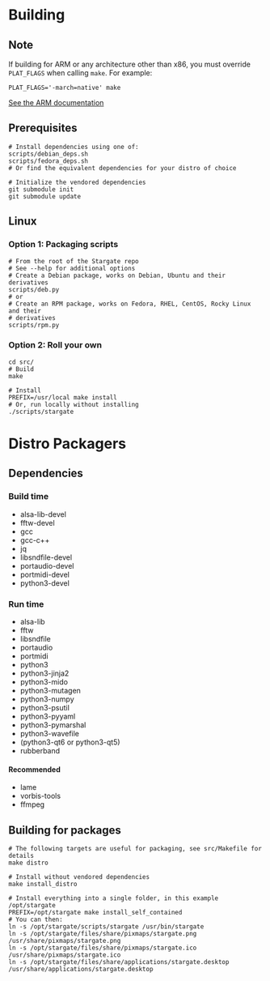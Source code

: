 # Building
## Note
If building for ARM or any architecture other than x86, you must override
`PLAT_FLAGS` when calling `make`.  For example:
```
PLAT_FLAGS='-march=native' make
```
[See the ARM documentation](./ARM)

## Prerequisites
```
# Install dependencies using one of:
scripts/debian_deps.sh
scripts/fedora_deps.sh
# Or find the equivalent dependencies for your distro of choice

# Initialize the vendored dependencies
git submodule init
git submodule update

```
## Linux
### Option 1: Packaging scripts
```
# From the root of the Stargate repo
# See --help for additional options
# Create a Debian package, works on Debian, Ubuntu and their derivatives
scripts/deb.py
# or
# Create an RPM package, works on Fedora, RHEL, CentOS, Rocky Linux and their
# derivatives
scripts/rpm.py
```
### Option 2: Roll your own
```
cd src/
# Build
make

# Install
PREFIX=/usr/local make install
# Or, run locally without installing
./scripts/stargate
```

# Distro Packagers
## Dependencies
### Build time
- alsa-lib-devel
- fftw-devel
- gcc
- gcc-c++
- jq
- libsndfile-devel
- portaudio-devel
- portmidi-devel
- python3-devel

### Run time
- alsa-lib
- fftw
- libsndfile
- portaudio
- portmidi
- python3
- python3-jinja2
- python3-mido
- python3-mutagen
- python3-numpy
- python3-psutil
- python3-pyyaml
- python3-pymarshal
- python3-wavefile
- (python3-qt6 or python3-qt5)
- rubberband

#### Recommended
- lame
- vorbis-tools
- ffmpeg

## Building for packages
```
# The following targets are useful for packaging, see src/Makefile for details
make distro

# Install without vendored dependencies
make install_distro

# Install everything into a single folder, in this example /opt/stargate
PREFIX=/opt/stargate make install_self_contained
# You can then:
ln -s /opt/stargate/scripts/stargate /usr/bin/stargate
ln -s /opt/stargate/files/share/pixmaps/stargate.png /usr/share/pixmaps/stargate.png
ln -s /opt/stargate/files/share/pixmaps/stargate.ico /usr/share/pixmaps/stargate.ico
ln -s /opt/stargate/files/share/applications/stargate.desktop /usr/share/applications/stargate.desktop
```
